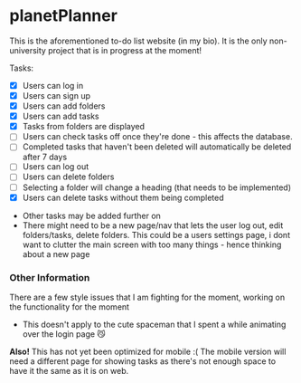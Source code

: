 # planetPlanner
This is the aforementioned to-do list website (in my bio). It is the only non-university project that is in progress at the moment!

Tasks: 
- [x] Users can log in
- [x] Users can sign up
- [x] Users can add folders
- [x] Users can add tasks
- [x] Tasks from folders are displayed
- [ ] Users can check tasks off once they're done - this affects the database.
- [ ] Completed tasks that haven't been deleted will automatically be deleted after 7 days
- [ ] Users can log out
- [ ] Users can delete folders
- [ ] Selecting a folder will change a heading (that needs to be implemented)
- [x] Users can delete tasks without them being completed
 
+ Other tasks may be added further on
+ There might need to be a new page/nav that lets the user log out, edit folders/tasks, delete folders. This could be a users settings page, i dont want to clutter the main screen with too many things - hence thinking about a new page

### Other Information
There are a few style issues that I am fighting for the moment, working on the functionality for the moment
  - This doesn't apply to the cute spaceman that I spent a while animating over the login page 😼

**Also!** This has not yet been optimized for mobile :( The mobile version will need a different page for showing tasks as there's not enough space to have it the same as it is on web.
